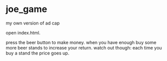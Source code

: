 # joe_game
my own version of ad cap

open index.html.

press the beer button to make money. when you have enough buy some more beer stands to increase your return. watch out though: each time
you buy a stand the price goes up.
